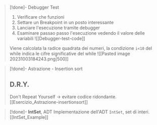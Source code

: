 
>[!done]- Debugger Test
> 1. Verificare che funzioni
> 2. Settare un Breakpoint in un posto interessante
> 3. Lanciare l'esecuzione tramite debugger
> 4. Esaminare passao passo l'esecuzione vedendo il valore delle variabili 
>![[Debugger-test-code]]
>
> Viene calcolata la radice quadrata dei numeri, la condizione `i<10` del while indica le cifre significative del while 
> ![[Pasted image 20231003184243.png|500]]
>

>[!done]- Astrazione - Insertion sort
> ## D.R.Y. 
>  Don't Repeat Yourself -> evitare codice ridondante. 
>  [[Esercizio_Astrazione-insertionsort]]

> [!done]-  **IntSet**, ADT 
>  Implementazione dell'ADT `IntSet`, set di interi. 
>  [[IntSet_Example]]
